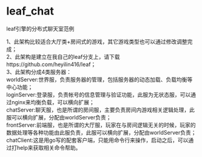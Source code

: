 # leaf_chat
leaf引擎的分布式聊天室范例

1、此架构比较适合大厅类+房间式的游戏，其它游戏类型也可以通过修改调整完成；    
2、此架构是建立在我自己的leaf分支上，请下载https://github.com/heyilin416/leaf；    
3、此架构分成4类服务器：    
		worldServer:世界服，负责服务器的管理，包括服务器的动态加载、负载均衡等中心功能；    
		loginServer:登录服，负责帐号的信息管理与验证功能，此服为无状态服，可以通过nginx来均衡负载，可以横向扩展；    
		chatServer:聊天服，也是所谓的房间服，主要负责房间内游戏相关逻辑处理，此服可以横向扩展，分配由worldServer负责；    
		frontServer:前端服，也是所谓的大厅服，玩家在与房间逻辑无关的时候，玩家的数据处理等各种功能由此服负责，此服可以横向扩展，分配由worldServer负责；    
		chatClient:这是用go写的配套客户端，只能用命令行来操作，启动之后，可以通过打help来获取相关命令帮助。    
		
